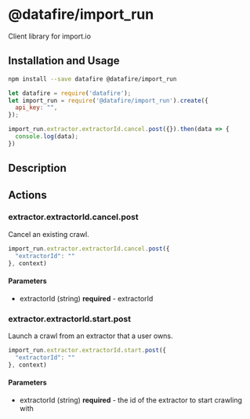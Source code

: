 # @datafire/import_run

Client library for import.io

## Installation and Usage
```bash
npm install --save datafire @datafire/import_run
```

```js
let datafire = require('datafire');
let import_run = require('@datafire/import_run').create({
  api_key: "",
});

import_run.extractor.extractorId.cancel.post({}).then(data => {
  console.log(data);
})
```

## Description


## Actions
### extractor.extractorId.cancel.post
Cancel an existing crawl.


```js
import_run.extractor.extractorId.cancel.post({
  "extractorId": ""
}, context)
```

#### Parameters
* extractorId (string) **required** - extractorId

### extractor.extractorId.start.post
Launch a crawl from an extractor that a user owns.


```js
import_run.extractor.extractorId.start.post({
  "extractorId": ""
}, context)
```

#### Parameters
* extractorId (string) **required** - the id of the extractor to start crawling with

